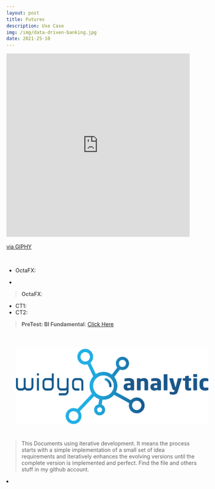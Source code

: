 ```yaml
---
layout: post
title: Futures
description: Use Case
img: /img/data-driven-banking.jpg
date: 2021-25-10
---
```



<iframe src="https://giphy.com/embed/bTrTnPMPq8UORCrBWG" width="480" height="480" frameBorder="0" class="giphy-embed" allowFullScreen></iframe><p><a href="https://giphy.com/gifs/bTrTnPMPq8UORCrBWG">via GIPHY</a></p>

<Br>
  
  * OctaFX:
  -
> **OctaFX**:
  * CT1:
  * CT2:


> **PreTest: BI Fundamental**: <a href="https://forms.gle/Mt2y1e8XA3ygM2j1A">Click Here</a>


 

<Br>
  
<img class="col one right" src="/img/logo-widya-analytics.png" style="padding:25px">

<Br>

> This Documents using iterative development. It means the process starts with a simple implementation of a small set of idea requirements and iteratively enhances the evolving versions until the complete version is implemented and perfect.
> Find the file and others stuff in my github account.


<li>
<a id="icon" href="https://github.com/itsmecevi" target="_blank"><i class="fa fa-github fa-fw fa-2x"></i></a>
</li>

